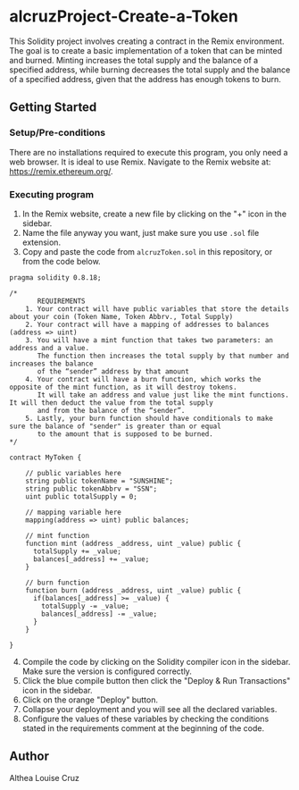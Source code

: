 # alcruzProject-Create-a-Token
This Solidity project involves creating a contract in the Remix environment. The goal is to create a basic implementation of a token that can be minted and burned. Minting increases the total supply and the balance of a specified address, while burning decreases the total supply and the balance of a specified address, given that the address has enough tokens to burn.

## Getting Started

### Setup/Pre-conditions
There are no installations required to execute this program, you only need a web browser. It is ideal to use Remix. Navigate to the Remix website at: https://remix.ethereum.org/.

### Executing program
1. In the Remix website, create a new file by clicking on the "+" icon in the sidebar.
2. Name the file anyway you want, just make sure you use ```.sol``` file extension.
3. Copy and paste the code from ```alcruzToken.sol``` in this repository, or from the code below.
```Solidity
pragma solidity 0.8.18;

/*
       REQUIREMENTS
    1. Your contract will have public variables that store the details about your coin (Token Name, Token Abbrv., Total Supply)
    2. Your contract will have a mapping of addresses to balances (address => uint)
    3. You will have a mint function that takes two parameters: an address and a value. 
       The function then increases the total supply by that number and increases the balance 
       of the “sender” address by that amount
    4. Your contract will have a burn function, which works the opposite of the mint function, as it will destroy tokens. 
       It will take an address and value just like the mint functions. It will then deduct the value from the total supply 
       and from the balance of the “sender”.
    5. Lastly, your burn function should have conditionals to make sure the balance of "sender" is greater than or equal 
       to the amount that is supposed to be burned.
*/

contract MyToken {

    // public variables here
    string public tokenName = "SUNSHINE";
    string public tokenAbbrv = "SSN";
    uint public totalSupply = 0;

    // mapping variable here
    mapping(address => uint) public balances;

    // mint function
    function mint (address _address, uint _value) public {
      totalSupply += _value;
      balances[_address] += _value;
    }

    // burn function
    function burn (address _address, uint _value) public {
      if(balances[_address] >= _value) {
        totalSupply -= _value;
        balances[_address] -= _value;
      }
    }

}
```
4. Compile the code by clicking on the Solidity compiler icon in the sidebar. Make sure the version is configured correctly.
5. Click the blue compile button then click the "Deploy & Run Transactions" icon in the sidebar.
6. Click on the orange "Deploy" button.
7. Collapse your deployment and you will see all the declared variables.
8. Configure the values of these variables by checking the conditions stated in the requirements comment at the beginning of the code.

## Author
Althea Louise Cruz


